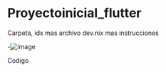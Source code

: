 # Proyectoinicial_flutter
Carpeta, idx mas archivo dev.nix mas instrucciones

-![image](https://github.com/user-attachments/assets/10ec405c-7539-4f0a-a6ae-86216d8e5aad)

Codigo

